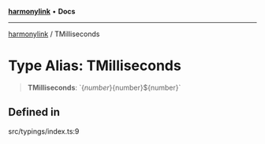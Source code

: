 [**harmonylink**](../README.md) • **Docs**

***

[harmonylink](../globals.md) / TMilliseconds

# Type Alias: TMilliseconds

> **TMilliseconds**: \`$\{number\}$\{number\}$\{number\}\`

## Defined in

src/typings/index.ts:9

